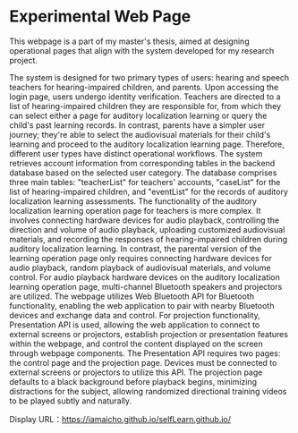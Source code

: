 # Experimental Web Page
This webpage is a part of my master's thesis, aimed at designing operational pages that align with the system developed for my research project.

The system is designed for two primary types of users: hearing and speech teachers for hearing-impaired children, and parents. Upon accessing the login page, users undergo identity verification. Teachers are directed to a list of hearing-impaired children they are responsible for, from which they can select either a page for auditory localization learning or query the child's past learning records. In contrast, parents have a simpler user journey; they're able to select the audiovisual materials for their child's learning and proceed to the auditory localization learning page. Therefore, different user types have distinct operational workflows.
The system retrieves account information from corresponding tables in the backend database based on the selected user category. The database comprises three main tables: "teacherList" for teachers' accounts, "caseList" for the list of hearing-impaired children, and "eventList" for the records of auditory localization learning assessments.
The functionality of the auditory localization learning operation page for teachers is more complex. It involves connecting hardware devices for audio playback, controlling the direction and volume of audio playback, uploading customized audiovisual materials, and recording the responses of hearing-impaired children during auditory localization learning. In contrast, the parental version of the learning operation page only requires connecting hardware devices for audio playback, random playback of audiovisual materials, and volume control.
For audio playback hardware devices on the auditory localization learning operation page, multi-channel Bluetooth speakers and projectors are utilized. The webpage utilizes Web Bluetooth API for Bluetooth functionality, enabling the web application to pair with nearby Bluetooth devices and exchange data and control. For projection functionality, Presentation API is used, allowing the web application to connect to external screens or projectors, establish projection or presentation features within the webpage, and control the content displayed on the screen through webpage components.
The Presentation API requires two pages: the control page and the projection page. Devices must be connected to external screens or projectors to utilize this API. The projection page defaults to a black background before playback begins, minimizing distractions for the subject, allowing randomized directional training videos to be played subtly and naturally.

Display URL：https://iamaicho.github.io/selfLearn.github.io/
